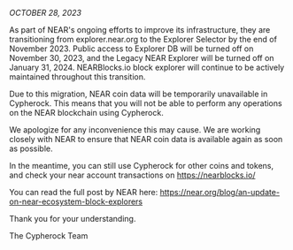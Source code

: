 _OCTOBER 28, 2023_

As part of NEAR&apos;s ongoing efforts to improve its infrastructure, they are transitioning from explorer.near.org to the Explorer Selector by the end of November 2023. Public access to Explorer DB will be turned off on November 30, 2023, and the Legacy NEAR Explorer will be turned off on January 31, 2024. NEARBlocks.io block explorer will continue to be actively maintained throughout this transition.

Due to this migration, NEAR coin data will be temporarily unavailable in Cypherock. This means that you will not be able to perform any operations on the NEAR blockchain using Cypherock.

We apologize for any inconvenience this may cause. We are working closely with NEAR to ensure that NEAR coin data is available again as soon as possible.

In the meantime, you can still use Cypherock for other coins and tokens, and check your near account transactions on <https://nearblocks.io/>

You can read the full post by NEAR here: <https://near.org/blog/an-update-on-near-ecosystem-block-explorers>

Thank you for your understanding.

The Cypherock Team
